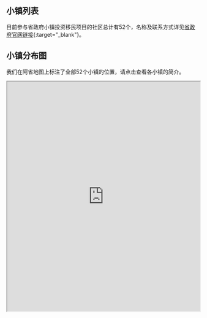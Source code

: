 
## 小镇列表

目前参与省政府小镇投资移民项目的社区总计有52个，名称及联系方式详见[省政府官网链接](https://www.alberta.ca/aaip-rural-entrepreneur-stream-participating-communities){:target="_blank"}。

## 小镇分布图

我们在阿省地图上标注了全部52个小镇的位置，请点击查看各小镇的简介。

<iframe src="https://www.google.com/maps/d/embed?mid=1Tiv9zZGZgACi-8weTVUHkljX_HVfKHc&ehbc=2E312F&noprof=1" width="100%" height="600"></iframe>